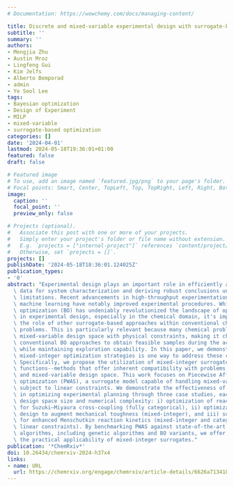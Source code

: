 ```yaml
---
# Documentation: https://wowchemy.com/docs/managing-content/

title: Discrete and mixed-variable experimental design with surrogate-based approach
subtitle: ''
summary: ''
authors:
- Mengjia Zhu
- Austin Mroz
- Lingfeng Gui
- Kim Jelfs
- Alberto Bemporad
- admin
- Ye Seol Lee
tags:
- Bayesian optimization
- Design of Experiment
- MILP
- mixed-variable
- surrogate-based optimization
categories: []
date: '2024-04-01'
lastmod: 2024-05-18T19:36:01+01:00
featured: false
draft: false

# Featured image
# To use, add an image named `featured.jpg/png` to your page's folder.
# Focal points: Smart, Center, TopLeft, Top, TopRight, Left, Right, BottomLeft, Bottom, BottomRight.
image:
  caption: ''
  focal_point: ''
  preview_only: false

# Projects (optional).
#   Associate this post with one or more of your projects.
#   Simply enter your project's folder or file name without extension.
#   E.g. `projects = ["internal-project"]` references `content/project/deep-learning/index.md`.
#   Otherwise, set `projects = []`.
projects: []
publishDate: '2024-05-18T18:36:01.124025Z'
publication_types:
- '0'
abstract: "Experimental design plays an important role in efficiently acquiring informative\
  \ data for system characterization and deriving robust conclusions under resource\
  \ limitations. Recent advancements in high-throughput experimentation coupled with\
  \ machine learning have notably improved experimental procedures. While Bayesian\
  \ optimization (BO) has undeniably revolutionized the landscape of optimization\
  \ in experimental design, especially in the chemical domain, it's important to recognize\
  \ the role of other surrogate-based approaches within conventional chemistry optimization\
  \ problems. This is particularly relevant because many chemical problems involve\
  \ mixed-variable design space with physical constraints, making it challenging for\
  \ conventional BO approaches to obtain feasible samples during the acquisition step\
  \ while maintaining exploration capability. In this paper, we demonstrate that integrating\
  \ mixed-integer optimization strategies is one way to address these challenges effectively.\
  \ Specifically, we propose the utilization of mixed-integer surrogates and acquisition\
  \ functions--methods that offer inherent compatibility with problems with discrete\
  \ and mixed-variable design space. This work focuses on Piecewise Affine Surrogate-based\
  \ optimization (PWAS), a surrogate model capable of handling mixed-variable problems\
  \ subject to linear constraints. We demonstrate the effectiveness of this approach\
  \ in optimizing experimental planning through three case studies, each with a different\
  \ design space size and numerical complexity: i) optimization of reaction conditions\
  \ for Suzuki–Miyaura cross-coupling (fully categorical), ii) optimization of crossed-barrel\
  \ design to augment mechanical toughness (mixed-integer), and iii) solvent design\
  \ for enhanced Menschutkin reaction kinetics (mixed-integer and categorical with\
  \ linear constraints). By benchmarking PWAS against state-of-the-art optimization\
  \ algorithms, including genetic algorithms and BO variants, we offer insights into\
  \ the practical applicability of mixed-integer surrogates."
publication: '*ChemRxiv*'
doi: 10.26434/chemrxiv-2024-h37x4
links:
- name: URL
  url: https://chemrxiv.org/engage/chemrxiv/article-details/6626a713418a5379b0674df2
---
```

